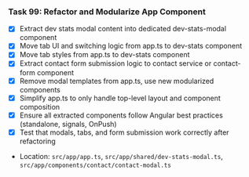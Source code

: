 ### Task 99: Refactor and Modularize App Component
- [x] Extract dev stats modal content into dedicated dev-stats-modal component
- [x] Move tab UI and switching logic from app.ts to dev-stats component
- [x] Move tab styles from app.ts to dev-stats component
- [x] Extract contact form submission logic to contact service or contact-form component
- [x] Remove modal templates from app.ts, use new modularized components
- [x] Simplify app.ts to only handle top-level layout and component composition
- [x] Ensure all extracted components follow Angular best practices (standalone, signals, OnPush)
- [x] Test that modals, tabs, and form submission work correctly after refactoring
- Location: `src/app/app.ts`, `src/app/shared/dev-stats-modal.ts`, `src/app/components/contact/contact-modal.ts`

